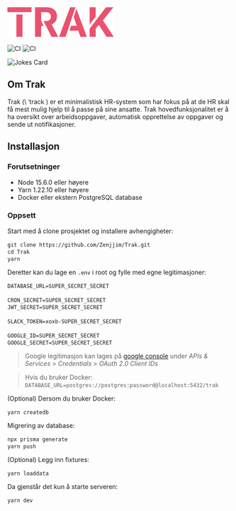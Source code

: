 ![Trak](./public/trak_logo.svg)

![CI](https://github.com/blitz-js/superjson/workflows/CI/badge.svg)
![CI](https://img.shields.io/github/license/Zenjjim/Trak)

![Jokes Card](https://readme-jokes.vercel.app/api)

## Om Trak
Trak (\ ˈtrack \) er et minimalistisk HR-system som har fokus på at de HR skal få mest mulig hjelp til å passe på sine ansatte. Trak hovedfunksjonalitet er å ha oversikt over arbeidsoppgaver, automatisk opprettelse av oppgaver og sende ut notifikasjoner.

## Installasjon
### Forutsetninger
- Node 15.6.0 eller høyere
- Yarn 1.22.10 eller høyere
- Docker eller ekstern PostgreSQL database

### Oppsett
Start med å clone prosjektet og installere avhengigheter:
```
git clone https://github.com/Zenjjim/Trak.git
cd Trak
yarn
```

Deretter kan du lage en ```.env``` i root og fylle med egne legitimasjoner:
```
DATABASE_URL=SUPER_SECRET_SECRET

CRON_SECRET=SUPER_SECRET_SECRET
JWT_SECRET=SUPER_SECRET_SECRET

SLACK_TOKEN=xoxb-SUPER_SECRET_SECRET

GOOGLE_ID=SUPER_SECRET_SECRET
GOOGLE_SECRET=SUPER_SECRET_SECRET
```
> Google legitimasjon kan lages på [google console](https://console.cloud.google.com/) under *APIs & Services* > *Credentials* > *OAuth 2.0 Client IDs*

> Hvis du bruker Docker: `DATABASE_URL=postgres://postgres:password@localhost:5432/trak` 

(Optional) Dersom du bruker Docker:
```
yarn createdb
```

Migrering av database:
```
npx prisma generate
yarn push
```

(Optional) Legg inn fixtures:
```
yarn loaddata
```

Da gjenstår det kun å starte serveren:
```
yarn dev
```

